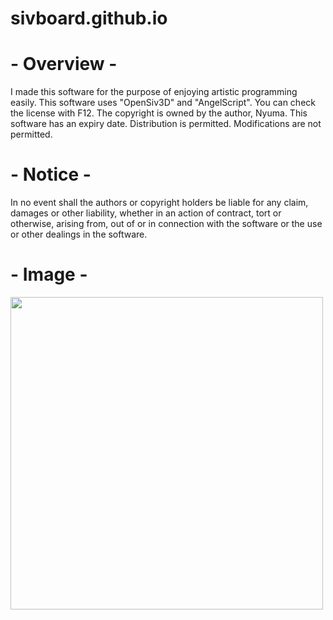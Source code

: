 # sivboard.github.io

# - Overview -
I made this software for the purpose of enjoying artistic programming easily.
This software uses "OpenSiv3D" and "AngelScript". You can check the license with F12.
The copyright is owned by the author, Nyuma. This software has an expiry date.
Distribution is permitted. Modifications are not permitted.

# - Notice -
In no event shall the authors or copyright holders be liable for any claim,
damages or other liability, whether in an action of contract, tort or otherwise, arising from,
out of or in connection with the software or the use or other dealings in the software. 

# - Image -
<img src="https://user-images.githubusercontent.com/85012599/148766656-08137c20-9def-4fa7-b320-65c0274d4d14.png" width="500px">
